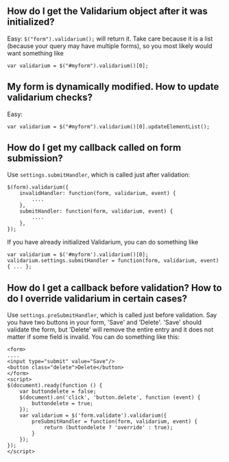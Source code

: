 ## How do I get the Validarium object after it was initialized?
Easy: `$("form").validarium();` will return it. Take care because it is a list (because your query may have multiple forms), so you most likely would want something like

```
var validarium = $("#myform").validarium()[0];
```

## My form is dynamically modified. How to update validarium checks?
Easy: 

```
var validarium = $("#myform").validarium()[0].updateElementList();
```


## How do I get my callback called on form submission?
Use `settings.submitHandler`, which is called just after validation:

```
$(form).validarium({
	invalidHandler: function(form, validarium, event) {
		....
	},
	submitHandler: function(form, validarium, event) {
		....
	},
});
```

If you have already initialized Validarium, you can do something like

```
var validarium = $('#myform').validarium()[0];
validarium.settings.submitHandler = function(form, validarium, event) { ... };
```

## How do I get a callback before validation? How to do I override validarium in certain cases?
Use `settings.preSubmitHandler`, which is called just before validation. Say you have two buttons in your form, 'Save' and 'Delete'. 'Save' should validate the form, but 'Delete' will remove the entire entry and it does not matter if some field is invalid. You can do something like this:

```
<form>
....
<input type="submit" value="Save"/>
<button class="delete">Delete</button>
</form>
<script>
$(document).ready(function () {
	var buttondelete = false;
	$(document).on('click', 'button.delete', function (event) {
		buttondelete = true;
	});
	var validarium = $('form.validate').validarium({
		preSubmitHandler = function(form, validarium, event) {
			return (buttondelete ? 'override' : true);
		}
	});
});
</script>
```
